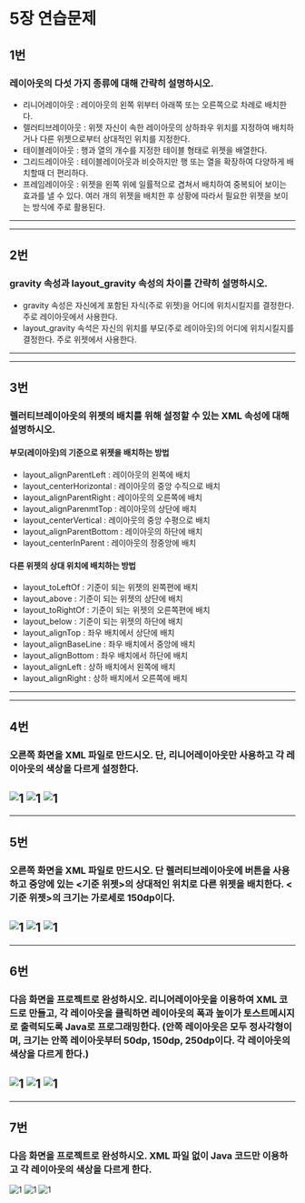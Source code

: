# 5장 연습문제
## 1번
### 레이아웃의 다섯 가지 종류에 대해 간략히 설명하시오.
* 리니어레이아웃 : 레이아웃의 왼쪽 위부터 아래쪽 또는 오른쪽으로 차례로 배치한다.
* 렐러티브레이아웃 : 위젯 자신이 속한 레이아웃의 상하좌우 위치를 지정하여 배치하거나 다른 위젯으로부터 상대적인 위치를 지정한다.
* 테이블레이아웃 : 행과 열의 개수를 지정한 테이블 형태로 위젯을 배열한다.
* 그리드레이아웃 : 테이블레이아웃과 비슷하지만 행 또는 열을 확장하여 다양하게 배치할때 더 편리하다.
* 프레임레이아웃 : 위젯을 왼쪽 위에 일률적으로 겹쳐서 배치하여 중복되어 보이는 효과를 낼 수 있다. 여러 개의 위젯을 배치한 후 상황에 따라서 필요한 위젯을 보이는 방식에 주로 활용된다.

---
---
## 2번
### gravity 속성과 layout_gravity 속성의 차이를 간략히 설명하시오.
* gravity 속성은 자신에게 포함된 자식(주로 위젯)을 어디에 위치시킬지를 결정한다. 주로 레이아웃에서 사용한다.
* layout_gravity 속석은 자신의 위치를 부모(주로 레이아웃)의 어디에 위치시킬지를 결정한다. 주로 위젯에서 사용한다.
---
---

## 3번
### 렐러티브레이아웃의 위젯의 배치를 위해 설정할 수 있는 XML 속성에 대해 설명하시오.
#### 부모(레이아웃)의 기준으로 위젯을 배치하는 방법
* layout_alignParentLeft : 레이아웃의 왼쪽에 배치
* layout_centerHorizontal : 레이아웃의 중앙 수직으로 배치
* layout_alignParentRight : 레이아웃의 오른쪽에 배치
* layout_alignParenmtTop : 레이아웃의 상단에 배치
* layout_centerVertical : 레이아웃의 중앙 수평으로 배치
* layout_alignParentBottom : 레이아웃의 하단에 배치
* layout_centerInParent : 레이아웃의 정중앙에 배치

#### 다른 위젯의 상대 위치에 배치하는 방법
* layout_toLeftOf : 기준이 되는 위젯의 왼쪽편에 배치
* layout_above : 기준이 되는 위젯의 상단에 배치
* layout_toRightOf : 기준이 되는 위젯의 오른쪽편에 배치
* layout_below : 기준이 되는 위젯의 하단에 배치
* layout_alignTop : 좌우 배치에서 상단에 배치
* layout_alignBaseLine : 좌우 배치에서 중앙에 배치
* layout_alignBottom : 좌우 배치에서 하단에 배치
* layout_alignLeft : 상하 배치에서 왼쪽에 배치
* layout_alignRight : 상하 배치에서 오른쪽에 배치

---
---

## 4번
### 오른쪽 화면을 XML 파일로 만드시오. 단, 리니어레이아웃만 사용하고 각 레이아웃의 색상을 다르게 설정한다.
![1](/Chpa5Prac/4_1D.JPG)
![1](/Chpa5Prac/4_1X.JPG)
![1](/Chpa5Prac/4_2X.JPG)
---
---

## 5번
### 오른쪽 화면을 XML 파일로 만드시오. 단 렐러티브레이아웃에 버튼을 사용하고 중앙에 있는 <기준 위젯>의 상대적인 위치로 다른 위젯을 배치한다. <기준 위젯>의 크기는 가로세로 150dp이다.
![1](/Chap5Prac/5_1D.JPG)
![1](/Chap5Prac/5_1X.JPG)
![1](/Chap5Prac/5_2X.JPG)
---
---

## 6번
### 다음 화면을 프로젝트로 완성하시오. 리니어레이아웃을 이용하여 XML 코드로 만들고, 각 레이아웃을 클릭하면 레이아웃의 폭과 높이가 토스트메시지로 출력되도록 Java로 프로그래밍한다. (안쪽 레이아웃은 모두 정사각형이며, 크기는 안쪽 레이아웃부터 50dp, 150dp, 250dp이다. 각 레이아웃의 색상을 다르게 한다.)
![1](/Chap5Prac/6_1E.gif)
![1](/Chap5Prac/6_1X.JPG)
![1](/Chap5Prac/6_1J.JPG)
---
---

## 7번
### 다음 화면을 프로젝트로 완성하시오. XML 파일 없이 Java 코드만 이용하고 각 레이아웃의 색상을 다르게 한다.
![1](/Chap5Prac/7_1J.JPG)
![1](/Chap5Prac/7_2J.JPG)
![1](/Chap5Prac/7_1E.JPG)




